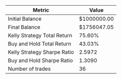 | Metric | Value |
| --- | --- |
| Initial Balance | $1000000.00 |
| Final Balance | $1756047.05 |
| Kelly Strategy Total Return | 75.60% |
| Buy and Hold Total Return | 43.03% |
| Kelly Strategy Sharpe Ratio | 2.5972 |
| Buy and Hold Sharpe Ratio | 1.3090 |
| Number of trades | 36 |
